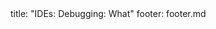 <frontmatter>
title: "IDEs: Debugging: What"
footer: footer.md
</frontmatter>

<include src="unit-inPage-asFlat.md" boilerplate />